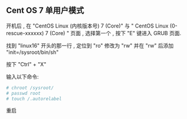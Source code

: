 ## Cent OS 7 单用户模式

开机后 , 在 "CentOS Linux (内核版本号) 7 (Core)" 与 " CentOS Linux (0-rescue-xxxxxx) 7 (Core) " 页面 , 选择第一个 , 按下 "E" 键进入 GRUB 页面.

找到 "linux16" 开头的那一行 , 定位到 "ro" 修改为 "rw" 并在 "rw" 后添加 "init=/sysroot/bin/sh"

按下 "Ctrl" + "X" 

输入以下命令:

```bash
# chroot /sysroot/
# passwd root
# touch /.autorelabel
```

重启
